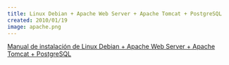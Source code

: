 ```yaml
---
title: Linux Debian + Apache Web Server + Apache Tomcat + PostgreSQL
created: 2010/01/19
image: apache.png
---
```


[Manual de instalación de Linux Debian + Apache Web Server + Apache Tomcat + PostgreSQL](https://www.olafrv.com/wordpress/wp-content/uploads/2010/01/debian4_apache2_tomcat5_pgsql74.txt)
